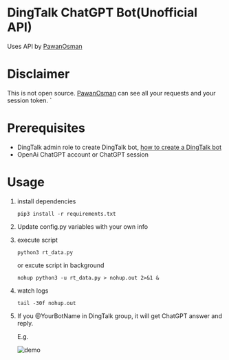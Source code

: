 # DingTalk ChatGPT Bot(Unofficial API)
Uses API by [PawanOsman](https://github.com/PawanOsman/PyGPT)

# Disclaimer
This is not open source. [PawanOsman](https://github.com/PawanOsman/) can see all your requests and your session token.
`
# Prerequisites
- DingTalk admin role to create DingTalk bot, [how to create a DingTalk bot](https://xie.infoq.cn/article/3340770024c49b5b1a54597d5)
- OpenAi ChatGPT account or ChatGPT session

# Usage
1. install dependencies
    ```
    pip3 install -r requirements.txt
    ```
2. Update config.py variables with your own info
3. execute script
    ```
    python3 rt_data.py
    ```
    or excute script in background
    ```
    nohup python3 -u rt_data.py > nohup.out 2>&1 &
    ```
4. watch logs
    ```
    tail -30f nohup.out
    ```
5. If you @YourBotName in DingTalk group, it will get ChatGPT answer and reply.

   E.g. 

   ![demo](https://user-images.githubusercontent.com/35559153/216219243-4df07e62-090a-470d-af99-e64a0c8a36a4.png)
